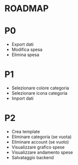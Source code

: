 # ROADMAP

# P0

- Export dati
- Modifica spesa
- Elimina spesa

# P1

- Selezionare colore categoria
- Selezionare icona categoria
- Import dati

# P2

- Crea template
- Eliminare categoria (se vuota)
- Eliminare account (se vuoto)
- Visualizzare grafico spese
- Visualizzare andamento spese
- Salvataggio backend
